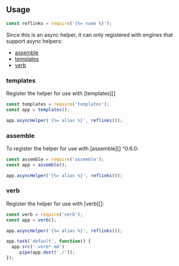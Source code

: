 ## Usage

```js
const reflinks = require('{%= name %}');
```

Since this is an async helper, it can only registered with engines that support async helpers:

- [assemble](#assemble)
- [templates](#templates)
- [verb](#verb)

### templates

Register the helper for use with [templates][]

```js
const templates = require('templates');
const app = templates();

app.asyncHelper('{%= alias %}', reflinks());
```

### assemble

To register the helper for use with [assemble][] ^0.6.0:

```js
const assemble = require('assemble');
const app = assemble();

app.asyncHelper('{%= alias %}', reflinks());
```

### verb

Register the helper for use with [verb][]:

```js
const verb = require('verb');
const app = verb();

app.asyncHelper('{%= alias %}', reflinks());

app.task('default', function() {
  app.src('.verb*.md')
    .pipe(app.dest('./'));
});
```

